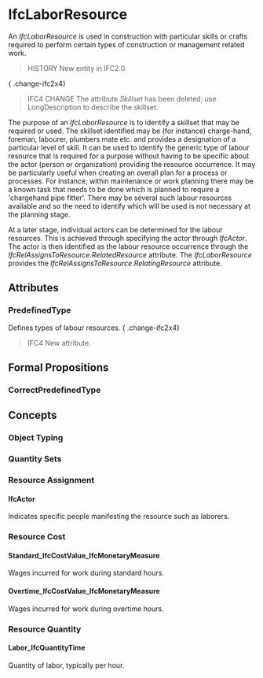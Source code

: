 # IfcLaborResource

An _IfcLaborResource_ is used in construction with particular skills or crafts required to perform certain types of construction or management related work.<!-- end of definition -->

> HISTORY New entity in IFC2.0.

{ .change-ifc2x4}
> IFC4 CHANGE The attribute _Skillset_ has been deleted; use LongDescription to describe the skillset.

The purpose of an _IfcLaborResource_ is to identify a skillset that may be required or used. The skillset identified may be (for instance) charge-hand, foreman, labourer, plumbers mate etc. and provides a designation of a particular level of skill. It can be used to identify the generic type of labour resource that is required for a purpose without having to be specific about the actor (person or organization) providing the resource occurrence. It may be particularly useful when creating an overall plan for a process or processes. For instance, within maintenance or work planning there may be a known task that needs to be done which is planned to require a 'chargehand pipe fitter'. There may be several such labour resources available and so the need to identify which will be used is not necessary at the planning stage.

At a later stage, individual actors can be determined for the labour resources. This is achieved through specifying the actor through _IfcActor_. The actor is then identified as the labour resource occurrence through the _IfcRelAssignsToResource.RelatedResource_ attribute. The _IfcLaborResource_ provides the _IfcRelAssignsToResource_._RelatingResource_ attribute.

## Attributes

### PredefinedType
Defines types of labour resources.
{ .change-ifc2x4}
> IFC4 New attribute.

## Formal Propositions

### CorrectPredefinedType

## Concepts

### Object Typing



### Quantity Sets



### Resource Assignment



#### IfcActor

Indicates specific people manifesting the resource such as laborers.

### Resource Cost



#### Standard_IfcCostValue_IfcMonetaryMeasure

Wages incurred for work during standard hours.

#### Overtime_IfcCostValue_IfcMonetaryMeasure

Wages incurred for work during overtime hours.

### Resource Quantity



#### Labor_IfcQuantityTime

Quantity of labor, typically per hour.

